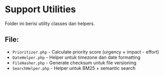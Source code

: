# Support Utilities

Folder ini berisi utility classes dan helpers.

## File:
- `Prioritizer.php` - Calculate priority score (urgency × impact - effort)
- `DateHelper.php` - Helper untuk timezone dan date formatting
- `FileHasher.php` - Generate checksum untuk file versioning
- `SearchHelper.php` - Helper untuk BM25 + semantic search
